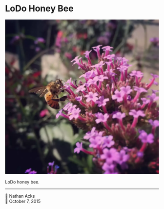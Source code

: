 # LoDo Honey Bee

![A cluster of purple flowers with a honey bee hanging on one side](assets/07c5f9abc924594d82abaa83e5e8ca95.webp)

LoDo honey bee.

- - - -

👤 Nathan Acks  
📅 October 7, 2015

